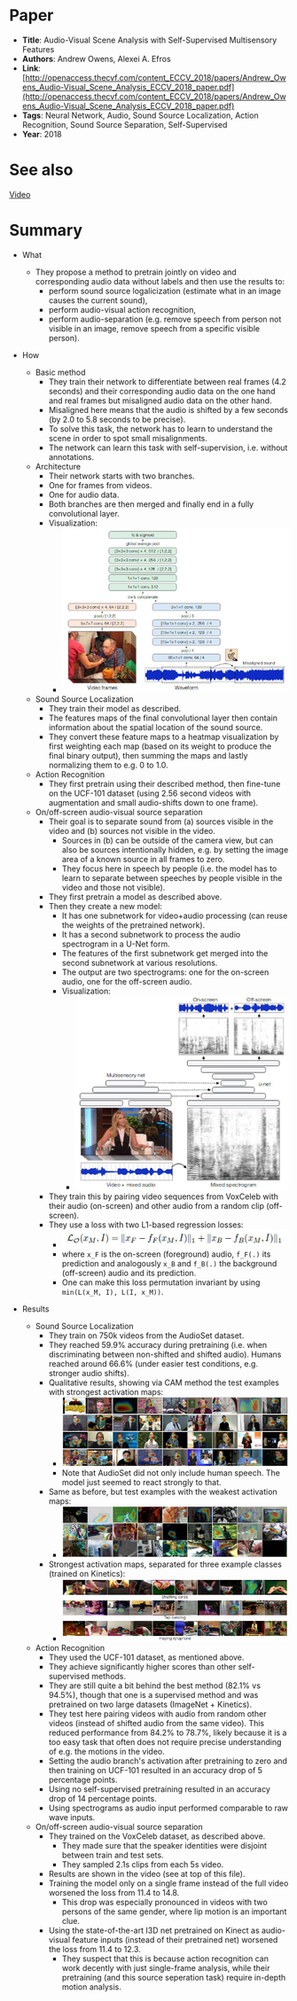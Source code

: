 # Paper

* **Title**: Audio-Visual Scene Analysis with Self-Supervised Multisensory Features
* **Authors**: Andrew Owens, Alexei A. Efros
* **Link**: [http://openaccess.thecvf.com/content_ECCV_2018/papers/Andrew_Owens_Audio-Visual_Scene_Analysis_ECCV_2018_paper.pdf](http://openaccess.thecvf.com/content_ECCV_2018/papers/Andrew_Owens_Audio-Visual_Scene_Analysis_ECCV_2018_paper.pdf)
* **Tags**: Neural Network, Audio, Sound Source Localization, Action Recognition, Sound Source Separation, Self-Supervised
* **Year**: 2018

# See also

[Video](https://www.youtube.com/watch?v=rwCIRu_hAJ8)

# Summary

* What
  * They propose a method to pretrain jointly on video and corresponding audio data without labels and then use the results to:
    * perform sound source logalicization (estimate what in an image causes the current sound),
    * perform audio-visual action recognition,
    * perform audio-separation (e.g. remove speech from person not visible in an image, remove speech from a specific visible person).

* How
  * Basic method
    * They train their network to differentiate between real frames (4.2 seconds) and their corresponding audio data on the one hand
      and real frames but misaligned audio data on the other hand.
    * Misaligned here means that the audio is shifted by a few seconds (by 2.0 to 5.8 seconds to be precise).
    * To solve this task, the network has to learn to understand the scene in order to spot small misalignments.
    * The network can learn this task with self-supervision, i.e. without annotations.
  * Architecture
    * Their network starts with two branches.
    * One for frames from videos.
    * One for audio data.
    * Both branches are then merged and finally end in a fully convolutional layer.
    * Visualization:
      * ![architecture](images/Audio-Visual_Scene_Analysis_with_Self-Supervised_Multisensory_Features/architecture.jpg?raw=true "architecture")
  * Sound Source Localization
    * They train their model as described.
    * The features maps of the final convolutional layer then contain information about the spatial location of the sound source.
    * They convert these feature maps to a heatmap visualization by first weighting each map (based on its weight to produce the final binary output),
      then summing the maps and lastly normalizing them to e.g. 0 to 1.0.
  * Action Recognition
    * They first pretrain using their described method, then fine-tune on the UCF-101 dataset (using 2.56 second videos with augmentation and small audio-shifts down to one frame).
  * On/off-screen audio-visual source separation
    * Their goal is to separate sound from (a) sources visible in the video and (b) sources not visible in the video.
      * Sources in (b) can be outside of the camera view, but can also be sources intentionally hidden, e.g. by setting the image area of a known source in all frames to zero.
      * They focus here in speech by people (i.e. the model has to learn to separate between speeches by people visible in the video and those not visible).
    * They first pretrain a model as described above.
    * Then they create a new model:
      * It has one subnetwork for video+audio processing (can reuse the weights of the pretrained network).
      * It has a second subnetwork to process the audio spectrogram in a U-Net form.
      * The features of the first subnetwork get merged into the second subnetwork at various resolutions.
      * The output are two spectrograms: one for the on-screen audio, one for the off-screen audio.
      * Visualization:
        * ![architecture sound separation](images/Audio-Visual_Scene_Analysis_with_Self-Supervised_Multisensory_Features/architecture_sound_separation.jpg?raw=true "architecture sound separation")
    * They train this by pairing video sequences from VoxCeleb with their audio (on-screen) and other audio from a random clip (off-screen).
    * They use a loss with two L1-based regression losses:
      * ![loss sound separation](images/Audio-Visual_Scene_Analysis_with_Self-Supervised_Multisensory_Features/loss_sound_separation.jpg?raw=true "loss sound separation")
      * where `x_F` is the on-screen (foreground) audio, `f_F(.)` its prediction and analogously `x_B` and `f_B(.)` the background (off-screen) audio and its prediction.
      * One can make this loss permutation invariant by using `min(L(x_M, I), L(I, x_M))`.

* Results
  * Sound Source Localization
    * They train on 750k videos from the AudioSet dataset.
    * They reached 59.9% accuracy during pretraining (i.e. when discriminating between non-shifted and shifted audio). Humans reached around 66.6% (under easier test conditions, e.g. stronger audio shifts).
    * Qualitative results, showing via CAM method the test examples with strongest activation maps:
      * ![sound sources strong](images/Audio-Visual_Scene_Analysis_with_Self-Supervised_Multisensory_Features/sound_sources_strong.jpg?raw=true "sound sources strong")
      * Note that AudioSet did not only include human speech. The model just seemed to react strongly to that.
    * Same as before, but test examples with the weakest activation maps:
      * ![sound sources weak](images/Audio-Visual_Scene_Analysis_with_Self-Supervised_Multisensory_Features/sound_sources_weak.jpg?raw=true "sound sources weak")
    * Strongest activation maps, separated for three example classes (trained on Kinetics):
      * ![sound sources strong classwise](images/Audio-Visual_Scene_Analysis_with_Self-Supervised_Multisensory_Features/sound_sources_strong_classwise.jpg?raw=true "sound sources strong classwise")
  * Action Recognition
    * They used the UCF-101 dataset, as mentioned above.
    * They achieve significantly higher scores than other self-supervised methods.
    * They are still quite a bit behind the best method (82.1% vs 94.5%), though that one is a supervised method and was pretrained on two large datasets (ImageNet + Kinetics).
    * They test here pairing videos with audio from random other videos (instead of shifted audio from the same video).
      This reduced performance from 84.2% to 78.7%, likely because it is a too easy task that often does not require precise understanding of e.g. the motions in the video.
    * Setting the audio branch's activation after pretraining to zero and then training on UCF-101 resulted in an accuracy drop of 5 percentage points.
    * Using no self-supervised pretraining resulted in an accuracy drop of 14 percentage points.
    * Using spectrograms as audio input performed comparable to raw wave inputs.
  * On/off-screen audio-visual source separation
    * They trained on the VoxCeleb dataset, as described above.
      * They made sure that the speaker identities were disjoint between train and test sets.
      * They sampled 2.1s clips from each 5s video.
    * Results are shown in the video (see at top of this file).
    * Training the model only on a single frame instead of the full video worsened the loss from 11.4 to 14.8.
      * This drop was especially pronounced in videos with two persons of the same gender, where lip motion is an important clue.
    * Using the state-of-the-art I3D net pretrained on Kinect as audio-visual feature inputs (instead of their pretrained net) worsened the loss from 11.4 to 12.3.
      * They suspect that this is because action recognition can work decently with just single-frame analysis, while their pretraining (and this source seperation task) require in-depth motion analysis.

